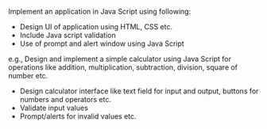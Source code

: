 Implement an application in Java Script using following:

- Design UI of application using HTML, CSS etc.
- Include Java script validation
- Use of prompt and alert window using Java Script

e.g., Design and implement a simple calculator using Java Script for operations like addition,
multiplication, subtraction, division, square of number etc.

- Design calculator interface like text field for input and output, buttons for numbers and
  operators etc.
- Validate input values
- Prompt/alerts for invalid values etc.
